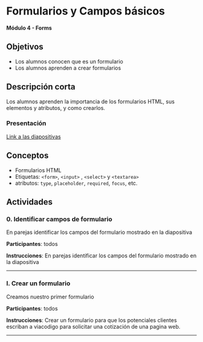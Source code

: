 # Formularios y Campos básicos

**Módulo 4 - Forms**

## Objetivos

- Los alumnos conocen que es un formulario
- Los alumnos aprenden a crear formularios

## Descripción corta

Los alumnos aprenden la importancia de los formularios HTML, sus elementos y atributos, y como crearlos.
### Presentación

[Link a las diapositivas](https://docs.google.com/presentation/d/161LaRFheKvczsVjXmE6YcpRDDph6ebwSoWoWzVG1it0)

## Conceptos

- Formularios HTML
- Etiquetas: `<form>`, `<input>` , `<select>` y `<textarea>`
- atributos: `type`, `placeholder`, `required`, `focus`, etc.

## Actividades
### 0. Identificar campos de formulario

En parejas identificar los campos del formulario mostrado en la diapositiva

**Participantes**: todos

**Instrucciones**: En parejas identificar los campos del formulario mostrado en la diapositiva


---

### I. Crear un formulario

Creamos nuestro primer formulario

**Participantes**: todos

**Instrucciones**: Crear un formulario para que los potenciales clientes escriban a viacodigo para solicitar una cotización de una pagina web.

---


